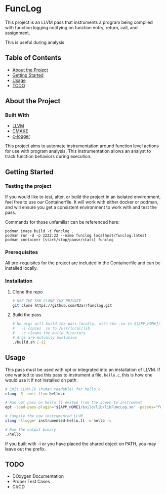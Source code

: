 # FuncLog

This project is an LLVM pass that instruments a program being compiled with function logging notifying on function entry, return, call, and assignment.

This is useful during analysis

## Table of Contents
- [About the Project](#about-the-project)
- [Getting Started](#getting-started)
- [Usage](#usage)
- [TODO](#todo)

## About the Project

### Built With
- [LLVM](https://llvm.org)
- [CMAKE](https://cmake.org)
- [c-logger](https://github.com/N3ar/c-logger)

This project aims to automate instrumentation around function level actions for use with program analysis. This instrumentation allows an analyst to track function behaviors during execution.

## Getting Started

### Testing the project

If you would like to test, alter, or build the project in an isolated environment, feel free to use our Containerfile. It will work with either docker or podman, and will ensure you get a consistent environment to work with and test the pass.

Commands for those unfamiliar can be referenced here:
```
podman image build -t funclog .
podman run -d -p 2222:22 --name funclog localhost/funclog:latest
podman container [start/stop/pause/stats] funclog
```

### Prerequisites

All pre-requisites for the project are included in the Containerfile and can be installed locally.

### Installation

1. Clone the repo
    ```sh
    # USE THE SSH CLONE CUZ PRIVATE
    git clone https://github.com/N3ar/funclog.git
    ```
   
2. Build the pass
    ```sh
    # No args will build the pass locally, with the .so in ${APP_HOME}/build/lib/libFuncLog.so
    #   -i copies .so to /usr/local/lib
    #   -c cleans the build directory
    # Args are mutually exclusive
    ./build.sh [-i]
    ```
    
## Usage

This pass must be used with opt or integrated into an installation of LLVM. If one wanted to use this pass to instrument a file, `hello.c`, this is how one would use it if not installed on path:
```sh
# Emit LLVM-IR (human readable) for hello.c
clang -S -emit-llvm hello.c

# Run opt pass on hello.ll emited from the above to instrument
opt -load-pass-plugin="${APP_HOME}/build/lib/libFuncLog.so" -passes="funclog" -S hello.ll -o instrumented-hello.ll

# Compile the now instrumented LLVM
clang -llogger instrumented-hello.ll -o hello -v

# Run the output binary
./hello
```

If you built with -i or you have placed the shared object on PATH, you may leave out the prefix.


## TODO
- DOxygen Documentation
- Proper Test Cases
- CI/CD
